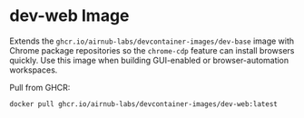 # dev-web Image

Extends the `ghcr.io/airnub-labs/devcontainer-images/dev-base` image with Chrome package repositories so the `chrome-cdp` feature can install browsers quickly. Use this image when building GUI-enabled or browser-automation workspaces.

Pull from GHCR:

```
docker pull ghcr.io/airnub-labs/devcontainer-images/dev-web:latest
```
